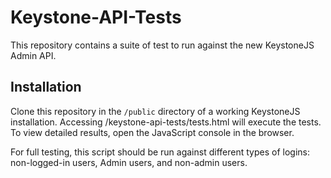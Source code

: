 # Keystone-API-Tests

This repository contains a suite of test to run against the new KeystoneJS Admin API. 

## Installation
Clone this repository in the `/public` directory of a working KeystoneJS installation. Accessing /keystone-api-tests/tests.html will execute the tests. 
To view detailed results, open the JavaScript console in the browser.

For full testing, this script should be run against different types of logins: non-logged-in users, Admin users, and non-admin users.
